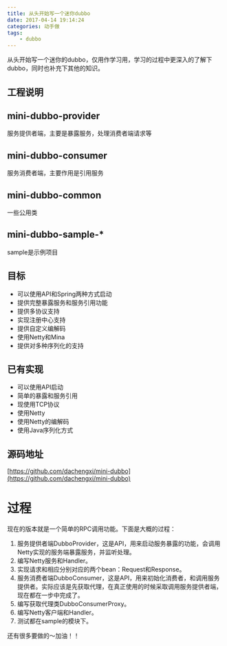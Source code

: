 ```yaml
---
title: 从头开始写一个迷你dubbo
date: 2017-04-14 19:14:24
categories: 动手做
tags:
	- dubbo
---
```

从头开始写一个迷你的dubbo，仅用作学习用，学习的过程中更深入的了解下dubbo，同时也补充下其他的知识。
<!--more-->
## 工程说明
## mini-dubbo-provider
服务提供者端，主要是暴露服务，处理消费者端请求等

## mini-dubbo-consumer
服务消费者端，主要作用是引用服务

## mini-dubbo-common
一些公用类

## mini-dubbo-sample-*
sample是示例项目

## 目标

- 可以使用API和Spring两种方式启动
- 提供完整暴露服务和服务引用功能
- 提供多协议支持
- 实现注册中心支持
- 提供自定义编解码
- 使用Netty和Mina
- 提供对多种序列化的支持

## 已有实现
- 可以使用API启动
- 简单的暴露和服务引用
- 现使用TCP协议
- 使用Netty
- 使用Netty的编解码
- 使用Java序列化方式

## 源码地址
[https://github.com/dachengxi/mini-dubbo](https://github.com/dachengxi/mini-dubbo)

# 过程
现在的版本就是一个简单的RPC调用功能。下面是大概的过程：

1. 服务提供者端DubboProvider，这是API，用来启动服务暴露的功能，会调用Netty实现的服务端暴露服务，并监听处理。
2. 编写Netty服务和Handler。
3. 实现请求和相应分别对应的两个bean：Request和Response。
4. 服务消费者端DubboConsumer，这是API，用来初始化消费者，和调用服务提供者。实际应该是先获取代理，在真正使用的时候采取调用服务提供者端，现在都在一步中完成了。
5. 编写获取代理类DubboConsumerProxy。
6. 编写Netty客户端和Handler。
7. 测试都在sample的模块下。

还有很多要做的～加油！！
